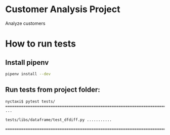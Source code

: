 # Customer Analysis Project

Analyze customers

# How to run tests

## Install pipenv

``````bash
pipenv install --dev
``````

## Run tests from project folder:

``````bash
nyctaxi$ pytest tests/
=================================================================================== test session starts ====================================================================================
...

tests/libs/dataframe/test_dfdiff.py ...........                                                                                                                                      [ 92%]

======================================================================== 13 passed, 13 warnings in 88.60s (0:01:28) ========================================================================
``````